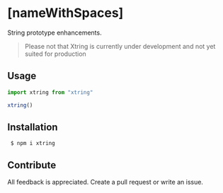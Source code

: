 # [nameWithSpaces]

String prototype enhancements.

> Please not that Xtring is currently under development and not yet suited for production

## Usage



```js
import xtring from "xtring"

xtring()
```

## Installation

```shell
 $ npm i xtring
```

## Contribute

All feedback is appreciated. Create a pull request or write an issue.
